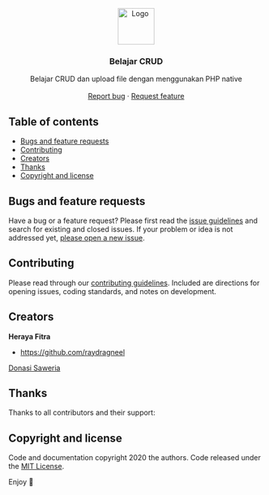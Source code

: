 <div>
<p align="center">
  <a href="https://codeigniter.com/">
    <img src="https://codeigniter.com/assets/images/ci-logo-big.png" alt="Logo" width=72 height=72>
  </a>

  <h3 align="center">Belajar CRUD</h3>

  <p align="center">
    Belajar CRUD dan upload file dengan menggunakan PHP native
    <br>
    <br>
    <a href="https://github.com/raydragneel/todoapp-flutter-sqlite/issues/new">Report bug</a>
    ·
    <a href="https://github.com/raydragneel/todoapp-flutter-sqlite/issues/new">Request feature</a>
  </p>
</p>
</div>

## Table of contents
- [Bugs and feature requests](#bugs-and-feature-requests)
- [Contributing](#contributing)
- [Creators](#creators)
- [Thanks](#thanks)
- [Copyright and license](#copyright-and-license)

## Bugs and feature requests

Have a bug or a feature request? Please first read the [issue guidelines](https://github.com/raydragneel/todoapp-flutter-sqlite/blob/master/CONTRIBUTING.md) and search for existing and closed issues. If your problem or idea is not addressed yet, [please open a new issue](https://github.com/raydragneel/todoapp-flutter-sqlite/issues/new).

## Contributing

Please read through our [contributing guidelines](https://github.com/raydragneel/todoapp-flutter-sqlite/blob/master/CONTRIBUTING.md). Included are directions for opening issues, coding standards, and notes on development.

## Creators

**Heraya Fitra**

- <https://github.com/raydragneel>


<a href='https://saweria.co/heraya' target='_blank'>Donasi Saweria</a>

## Thanks

Thanks to all contributors and their support:

## Copyright and license

Code and documentation copyright 2020 the authors. Code released under the [MIT License](https://github.com/Ismaestro/flutter-example-app/blob/master/LICENSE).

Enjoy :metal: